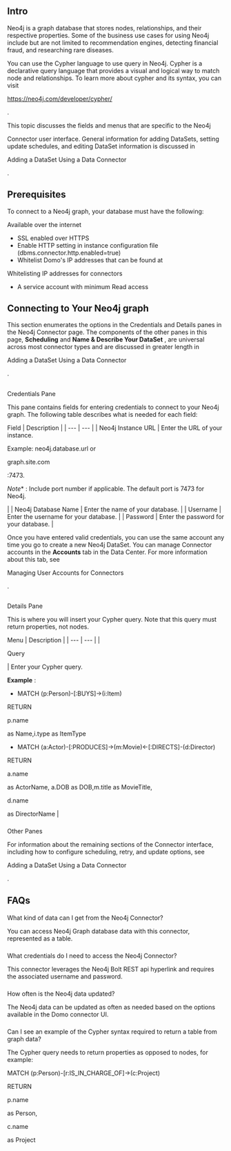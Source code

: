 

Intro
-------

Neo4j is a graph database that stores nodes, relationships, and their respective properties. Some of the business use cases for using Neo4j include but are not limited to recommendation engines, detecting financial fraud, and researching rare diseases.


 You can use the Cypher language to use query in Neo4j. Cypher is a declarative query language that provides a visual and logical way to match node and relationships. To learn more about cypher and its syntax, you can visit

https://neo4j.com/developer/cypher/

.


 This topic discusses the fields and menus that are specific to the Neo4j


 Connector user interface. General information for adding DataSets, setting update schedules, and editing DataSet information is discussed in

Adding a DataSet Using a Data Connector

.


 Prerequisites
---------------

To connect to a Neo4j graph, your database must have the following:

 Available over the internet
* SSL enabled over HTTPS
* Enable HTTP setting in instance configuration file (dbms.connector.http.enabled=true)
* Whitelist Domo's IP addresses that can be found at

Whitelisting IP addresses for connectors
* A service account with minimum Read access

Connecting to Your Neo4j graph
--------------------------------

This section enumerates the options in the Credentials and Details panes in the Neo4j Connector page. The components of the other panes in this page,
 **Scheduling**
 and
 **Name & Describe Your DataSet**
 , are universal across most connector types and are discussed in greater length in

Adding a DataSet Using a Data Connector

.

##
 Credentials Pane

This pane contains fields for entering credentials to connect to your Neo4j graph. The following table describes what is needed for each field:


 Field
  |
 Description
  |
| --- | --- |
|
 Neo4j Instance URL
  |
 Enter the URL of your instance.


 Example: neo4j.database.url or

graph.site.com

:7473.

*Note**
 : Include port number if applicable. The default port is 7473 for Neo4j.

|
|
 Neo4j Database Name
  |
 Enter the name of your database.
  |
|
 Username
  |
 Enter the username for your database.
  |
|
 Password
  |
 Enter the password for your database.
  |

Once you have entered valid credentials, you can use the same account any time you go to create a new Neo4j DataSet. You can manage Connector accounts in the
 **Accounts**
 tab in the Data Center. For more information about this tab, see

Managing User Accounts for Connectors

.

##
 Details Pane

This is where you will insert your Cypher query. Note that this query must return properties, not nodes.


 Menu
  |
 Description
  |
| --- | --- |
|

Query

|
 Enter your Cypher query.


**Example**
 :
 * MATCH (p:Person)-[:BUYS]->(i:Item)


 RETURN

p.name

as Name,i.type as ItemType
 * MATCH (a:Actor)-[:PRODUCES]->(m:Movie)<-[:DIRECTS]-(d:Director)


 RETURN

a.name

as ActorName, a.DOB as DOB,m.title as MovieTitle,

d.name

as DirectorName
  |


###
 Other Panes

For information about the remaining sections of the Connector interface, including how to configure scheduling, retry, and update options, see

Adding a DataSet Using a Data Connector

.


 FAQs
------


####
 What kind of data can I get from the Neo4j Connector?

You can access Neo4j Graph database data with this connector, represented as a table.

###
 What credentials do I need to access the Neo4j Connector?

This connector leverages the Neo4j Bolt REST api hyperlink and requires the associated username and password.

###
 How often is the Neo4j data updated?

The Neo4j data can be updated as often as needed based on the options available in the Domo connector UI.

###
 Can I see an example of the Cypher syntax required to return a table from graph data?

The Cypher query needs to return properties as opposed to nodes, for example:


 MATCH (p:Person)-[r:IS\_IN\_CHARGE\_OF]->(c:Project)


 RETURN

p.name

as Person,

c.name

as Project

